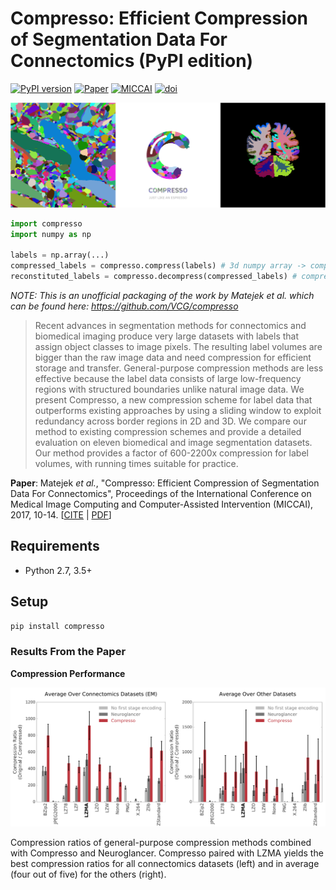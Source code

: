 # Compresso: Efficient Compression of Segmentation Data For Connectomics (PyPI edition)

[![PyPI version](https://badge.fury.io/py/compresso.svg)](https://badge.fury.io/py/compresso)
[![Paper](https://img.shields.io/badge/paper-accepted-red.svg?colorB=f52ef0)](https://vcg.seas.harvard.edu/publications/compresso-efficient-compression-of-segmentation-data-for-connectomics)
[![MICCAI](https://img.shields.io/badge/presentation-MICCAI%202017-red.svg?colorB=135f89)](http://www.miccai2017.org/schedule)
[![doi](https://img.shields.io/badge/used%20by-rhoana-red.svg?colorB=2bf55b)](http://www.rhoana.org)

![Segmentations](/banner.png?raw=true)

```python
import compresso 
import numpy as np 

labels = np.array(...)
compressed_labels = compresso.compress(labels) # 3d numpy array -> compressed bytes
reconstituted_labels = compresso.decompress(compressed_labels) # compressed bytes -> 3d numpy array
```

*NOTE: This is an unofficial packaging of the work by Matejek et al. which can be found here: https://github.com/VCG/compresso*

> Recent advances in segmentation methods for connectomics and biomedical imaging produce very large datasets with labels that assign object classes to image pixels. The resulting label volumes are bigger than the raw image data and need compression for efficient storage and transfer. General-purpose compression methods are less effective because the label data consists of large low-frequency regions with structured boundaries unlike natural image data. We present Compresso, a new compression scheme for label data that outperforms existing approaches by using a sliding window to exploit redundancy across border regions in 2D and 3D. We compare our method to existing compression schemes and provide a detailed evaluation on eleven biomedical and image segmentation datasets. Our method provides a factor of 600-2200x compression for label volumes, with running times suitable for practice.

**Paper**: Matejek _et al._, "Compresso: Efficient Compression of Segmentation Data For Connectomics", Proceedings of the International Conference on Medical Image Computing and Computer-Assisted Intervention (MICCAI), 2017, 10-14. \[[CITE](https://scholar.google.com/scholar?q=Compresso%3A+Efficient+Compression+of+Segmentation+Data+For+Connectomics) | [PDF](https://vcg.seas.harvard.edu/publications/compresso-efficient-compression-of-segmentation-data-for-connectomics/paper)\]

## Requirements

- Python 2.7, 3.5+

## Setup

```bash
pip install compresso
```

### Results From the Paper

**Compression Performance**

![Compression Performance of Connectomics Datasets](/experiments/figures/compression-performance.png?raw=true)

Compression ratios of general-purpose compression methods combined with Compresso and Neuroglancer. Compresso paired with LZMA yields the best compression ratios for all connectomics datasets (left) and in average (four out of five) for the others (right).
